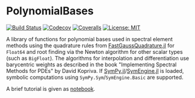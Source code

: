 # PolynomialBases

[![Build Status](https://github.com/ranocha/PolynomialBases.jl/workflows/CI/badge.svg)](https://github.com/ranocha/PolynomialBases.jl/actions)
[![Codecov](http://codecov.io/github/ranocha/PolynomialBases.jl/coverage.svg?branch=master)](http://codecov.io/github/ranocha/PolynomialBases.jl?branch=master)
[![Coveralls](https://coveralls.io/repos/ranocha/PolynomialBases.jl/badge.svg?branch=master&service=github)](https://coveralls.io/github/ranocha/PolynomialBases.jl?branch=master)
[![License: MIT](https://img.shields.io/badge/License-MIT-success.svg)](https://opensource.org/licenses/MIT)
<!-- [![GitHub commits since tagged version](https://img.shields.io/github/commits-since/ranocha/PolynomialBases.jl/v0.4.8.svg?style=social&logo=github)](https://github.com/ranocha/PolynomialBases.jl)
[![Build status](https://ci.appveyor.com/api/projects/status/i1saoodeqrepiodl?svg=true)](https://ci.appveyor.com/project/ranocha/PolynomialBases-jl)
[![PkgEval](https://juliaci.github.io/NanosoldierReports/pkgeval_badges/P/PolynomialBases.svg)](https://juliaci.github.io/NanosoldierReports/pkgeval_badges/report.html) -->

A library of functions for polynomial bases used in spectral element methods using the quadrature rules from
[FastGaussQuadrature.jl](https://github.com/ajt60gaibb/FastGaussQuadrature.jl) for `Float64` and root finding
via the Newton algorithm for other scalar types (such as `BigFloat`). The algorithms for interpolation and
differentiation use barycentric weights as described in the book "Implementing Spectral Methods for PDEs"
by David Kopriva. If [SymPy.jl](https://github.com/JuliaPy/SymPy.jl)/[SymEngine.jl](https://github.com/symengine/symengine)
is loaded, symbolic computations using `SymPy.Sym`/`SymEngine.Basic` are supported.

A brief tutorial is given as
[notebook](http://nbviewer.ipython.org/github/ranocha/PolynomialBases.jl/blob/master/notebooks/Tutorial.ipynb).
